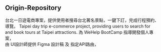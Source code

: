 ## Origin-Repository

台北一日遊電商專案，提供使用者搜尋台北著名景點，一鍵下訂，完成行程預約、導覽。
Taipei day trip e-commerce project, providing users to search for and book tours at Taipei attractions.
為 WeHelp BootCamp 指導開發個人專案，  
由 UI設計師提供 Figma 設計稿 及 指定API路由，

